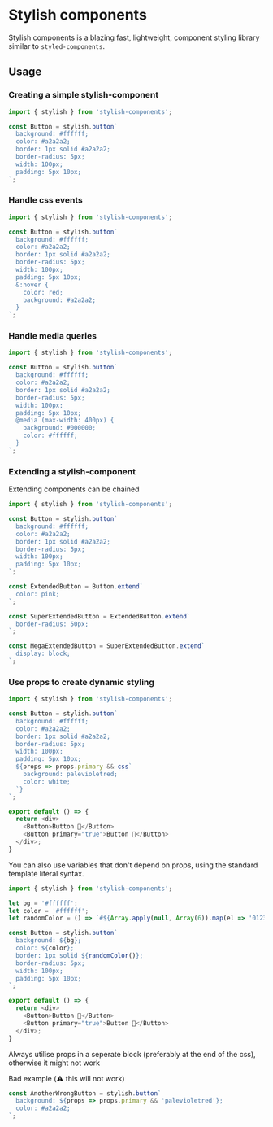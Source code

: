 # Stylish components

Stylish components is a blazing fast, lightweight, component styling library similar to `styled-components`.

## Usage

### Creating a simple stylish-component

```Javascript
import { stylish } from 'stylish-components';

const Button = stylish.button`
  background: #ffffff;
  color: #a2a2a2;
  border: 1px solid #a2a2a2;
  border-radius: 5px;
  width: 100px;
  padding: 5px 10px;
`;
```

### Handle css events

```Javascript
import { stylish } from 'stylish-components';

const Button = stylish.button`
  background: #ffffff;
  color: #a2a2a2;
  border: 1px solid #a2a2a2;
  border-radius: 5px;
  width: 100px;
  padding: 5px 10px;
  &:hover {
    color: red;
    background: #a2a2a2;
  }
`;
```

### Handle media queries

```Javascript
import { stylish } from 'stylish-components';

const Button = stylish.button`
  background: #ffffff;
  color: #a2a2a2;
  border: 1px solid #a2a2a2;
  border-radius: 5px;
  width: 100px;
  padding: 5px 10px;
  @media (max-width: 400px) {
    background: #000000;
    color: #ffffff;
  }
`;
```

### Extending a stylish-component

Extending components can be chained

```Javascript
import { stylish } from 'stylish-components';

const Button = stylish.button`
  background: #ffffff;
  color: #a2a2a2;
  border: 1px solid #a2a2a2;
  border-radius: 5px;
  width: 100px;
  padding: 5px 10px;
`;

const ExtendedButton = Button.extend`
  color: pink;
`;

const SuperExtendedButton = ExtendedButton.extend`
  border-radius: 50px;
`;

const MegaExtendedButton = SuperExtendedButton.extend`
  display: block;
`;
```

### Use props to create dynamic styling

```Javascript
import { stylish } from 'stylish-components';

const Button = stylish.button`
  background: #ffffff;
  color: #a2a2a2;
  border: 1px solid #a2a2a2;
  border-radius: 5px;
  width: 100px;
  padding: 5px 10px;
  ${props => props.primary && css`
    background: palevioletred;
    color: white;
  `}
`;

export default () => {
  return <div>
    <Button>Button 🚀</Button>
    <Button primary="true">Button 🚀</Button>
  </div>;
}
```

You can also use variables that don't depend on props, using the standard template literal syntax.

```Javascript
import { stylish } from 'stylish-components';

let bg = '#ffffff';
let color = '#ffffff';
let randomColor = () => `#${Array.apply(null, Array(6)).map(el => '0123456789ABCDEF'[Math.floor(Math.random() * 16)]).join('')}`;

const Button = stylish.button`
  background: ${bg};
  color: ${color};
  border: 1px solid ${randomColor()};
  border-radius: 5px;
  width: 100px;
  padding: 5px 10px;
`;

export default () => {
  return <div>
    <Button>Button 🚀</Button>
    <Button primary="true">Button 🚀</Button>
  </div>;
}
```

Always utilise props in a seperate block (preferably at the end of the css), otherwise it might not work

Bad example (⚠️ this will not work)

```Javascript
const AnotherWrongButton = stylish.button`
  background: ${props => props.primary && 'palevioletred'};
  color: #a2a2a2;
`;
```
